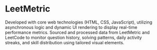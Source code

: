 # LeetMetric
Developed with core web technologies (HTML, CSS, JavaScript), utilizing asynchronous logic and dynamic UI rendering to display real-time performance metrics. Sourced and processed data from LeetMetric and LeetCode to monitor question history, solving patterns, daily activity streaks, and skill distribution using tailored visual elements.

